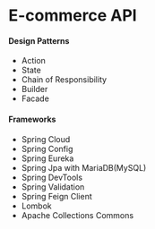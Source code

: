 # E-commerce API 

#### Design Patterns
- Action
- State
- Chain of Responsibility
- Builder
- Facade

#### Frameworks
- Spring Cloud
- Spring Config
- Spring Eureka
- Spring Jpa with MariaDB(MySQL)
- Spring DevTools
- Spring Validation
- Spring Feign Client
- Lombok
- Apache Collections Commons 
